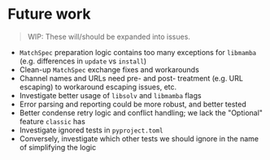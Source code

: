 # Future work

> WIP: These will/should be expanded into issues.

* `MatchSpec` preparation logic contains too many exceptions for `libmamba` (e.g. differences in `update` vs `install`)
* Clean-up `MatchSpec` exchange fixes and workarounds
* Channel names and URLs need pre- and post- treatment (e.g. URL escaping) to workaround escaping issues, etc.
* Investigate better usage of `libsolv` and `libmamba` flags
* Error parsing and reporting could be more robust, and better tested
* Better condense retry logic and conflict handling; we lack the "Optional" feature `classic` has
* Investigate ignored tests in `pyproject.toml`
* Conversely, investigate which other tests we should ignore in the name of simplifying the logic

